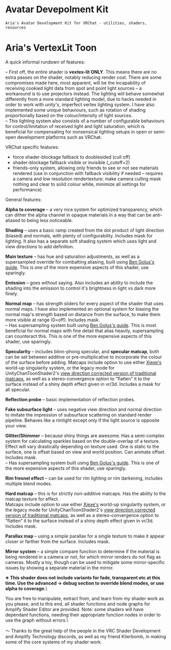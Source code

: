 # Avatar Devepolment Kit
	Aria's Avatar Development Kit for VRChat - utilities, shaders, resources


# Aria's VertexLit Toon
A quick informal rundown of features:

– First off, the entire shader is **vextex-lit ONLY**.  This means there are no extra passes on the shader, notably reducing render cost.
There are some compromises made here, most apparent, will be the incapability of receiving cookied light data from spot and point light sources – a workaround is to use projectors instead.  The lighting will behave somewhat differently from a more standard lighting model, due to hacks needed in order to work with unity's, imperfect vertex lighting system.  I have also implemented some unique behaviours, such as rotation of shading proportionally based on the colour/intensity of light sources.\
– This lighting system also consists of a number of configurable behaviours for control/limitation of received light and light saturation, which is beneficial for compensating for nonsensical lighting setups in open or semi-open development platforms such as VRChat.

VRChat specific features:
- force shader-blockage fallback to doublesided (cull off)
- shader-blockage fallback visible or invisible (_cutoff=2)
- friends-only system, allowing only friends to see or not see materials rendered (use in conjunction with fallback visibility if needed – requires a camera and low resolution rendertexture; make camera culling mask nothing and clear to solid colour white, minimize all settings for performance)


General features:

**Alpha to coverage** – a very nice system for optimized transparency, which can dither the alpha channel in opaque materials in a way that can be anti-aliased to being less noticeable.

**Shading** – uses a basic ramp created from the dot product of light direction (biased) and normals, with plenty of configurability.  Includes mask for lighting.  It also has a separate soft shading system which uses light and view directions to add definition.

**Main texture** – has hue and saturation adjustments, as well as a supersampled override for combatting aliasing, built using [Ben Golus's guide](https://bgolus.medium.com/sharper-mipmapping-using-shader-based-supersampling-ed7aadb47bec).  This is one of the more expensive aspects of this shader, use sparingly.

**Emission** – goes without saying. Also includes an ability to include the shading into the emission to control it's brightness in light vs dark more finely.

**Normal map** – has strength sliders for every aspect of the shader that uses normal maps.  I have also implemented an optional system for biasing the normal map's strength based on distance from the surface, to make them more visible at range (0=off).  Includes mask.\
– Has supersampling system built using [Ben Golus's guide](https://bgolus.medium.com/sharper-mipmapping-using-shader-based-supersampling-ed7aadb47bec).  This is most beneficial for normal maps with fine detail that alias heavily, supersampling can counteract this.  This is one of the more expensive aspects of this shader, use sparingly.

**Specularity** – includes blinn-phong specular, and **specular matcap**, both can be set between additive or pre-multiplicative to incorporate the colour of the surface before adding.  Matcaps include option to use either [Xiexe's](https://github.com/Xiexe) world-up singularity system, or the legacy mode for UnityChanToonShader2's [view direction corrected version of traditional matcaps](https://twitter.com/kanihira/status/1061448868221480960), as well as a stereo-convergence option to “flatten” it to the surface instead of a shiny depth effect given in vr/3d.  Includes a mask for all specular.

**Reflection probe** – basic implementation of reflection probes.

**Fake subsurface light** – uses negative view direction and normal direction to imitate the impression of subsurface scattering on standard render pipeline.  Behaves like a rimlight except only if the light source is opposite your view.

**Glitter/Shimmer** – because shiny things are awesome.  Has a semi-complex system for calculating sparkles based on the double-overlap of a texture.  Effect will vary drastically depending on texture used.  One is static to the surface, one is offset based on view and world position.  Can animate offset.  Includes mask.\
– Has supersampling system built using [Ben Golus's guide](https://bgolus.medium.com/sharper-mipmapping-using-shader-based-supersampling-ed7aadb47bec).  This is one of the more expensive aspects of this shader, use sparingly.

**Rim fresnel effect** – can be used for rim lighting or rim darkening, includes multiple blend modes.

**Hard matcap** – this is for strictly non-additive matcaps.  Has the ability to the matcap texture for effect.\
Matcaps include option to use either [Xiexe's](https://github.com/Xiexe) world-up singularity system, or the legacy mode for UnityChanToonShader2's [view direction corrected version of traditional matcaps](https://twitter.com/kanihira/status/1061448868221480960), as well as a stereo-convergence option to “flatten” it to the surface instead of a shiny depth effect given in vr/3d.  Includes mask.

**Parallax map** – using a simple parallax for a single texture to make it appear closer or farther from the surface. Includes mask.

**Mirror system** – a simple compare function to determine if the material is being rendered in a camera or not, for which mirror renders do not flag as cameras.  Mostly a toy, though can be used to mitigate some mirror-specific issues by showing a separate material in the mirror.


**※ This shader does not include variants for fade, transparent etc at this time.  Use the advanced -> debug section to override blend modes, or use alpha to coverage.**\


You are free to manipulate, extract from, and learn from my shader work as you please, and to this end, all shader functions and node graphs for Amplify Shader Editor are provided.  Note: some shaders will have dependant functions, needing their appropriate function nodes in order to use the graph without errors.\

～
Thanks to the great help of the people in the VRC Shader Development and Amplify Technology discords, as well as my friend Kilerbomb, in making some of the core systems of my shader work.

